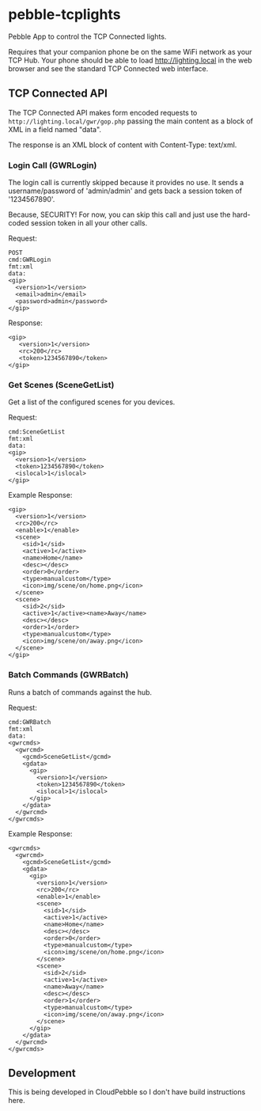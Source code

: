 # pebble-tcplights

Pebble App to control the TCP Connected lights.

Requires that your companion phone be on the same WiFi network as your TCP Hub.
Your phone should be able to load http://lighting.local in the web browser and see the
standard TCP Connected web interface.

## TCP Connected API

The TCP Connected API makes form encoded requests to 
`http://lighting.local/gwr/gop.php`
passing the main content as a block of XML in a field named "data".

The response is an XML block of content with Content-Type: text/xml.

### Login Call (GWRLogin)
The login call is currently skipped because it provides no use.  It sends a
username/password of 'admin/admin' and gets back a session token of '1234567890'. 

Because, SECURITY! For now, you can skip this call and just use the hard-coded
session token in all your other calls.

Request:
```
POST
cmd:GWRLogin
fmt:xml
data:
<gip>
  <version>1</version>
  <email>admin</email>
  <password>admin</password>
</gip>
```

Response:
```
<gip>
   <version>1</version>
   <rc>200</rc>
   <token>1234567890</token>
</gip>
```

### Get Scenes (SceneGetList)
Get a list of the configured scenes for you devices.

Request:
```
cmd:SceneGetList
fmt:xml
data:
<gip>
  <version>1</version>
  <token>1234567890</token>
  <islocal>1</islocal>
</gip>
```

Example Response:
```
<gip>
  <version>1</version>
  <rc>200</rc>
  <enable>1</enable>
  <scene>
    <sid>1</sid>
    <active>1</active>
    <name>Home</name>
    <desc></desc>
    <order>0</order>
    <type>manualcustom</type>
    <icon>img/scene/on/home.png</icon>
  </scene>
  <scene>
    <sid>2</sid>
    <active>1</active><name>Away</name>
    <desc></desc>
    <order>1</order>
    <type>manualcustom</type>
    <icon>img/scene/on/away.png</icon>
  </scene>
</gip>
```

### Batch Commands (GWRBatch)
Runs a batch of commands against the hub.

Request:
```
cmd:GWRBatch
fmt:xml
data:
<gwrcmds>
  <gwrcmd>
    <gcmd>SceneGetList</gcmd>
    <gdata>
      <gip>
        <version>1</version>
        <token>1234567890</token>
        <islocal>1</islocal>
      </gip>
    </gdata>
  </gwrcmd>
</gwrcmds>
```

Example Response:
```
<gwrcmds>
  <gwrcmd>
    <gcmd>SceneGetList</gcmd>
    <gdata>
      <gip>
        <version>1</version>
        <rc>200</rc>
        <enable>1</enable>
        <scene>
          <sid>1</sid>
          <active>1</active>
          <name>Home</name>
          <desc></desc>
          <order>0</order>
          <type>manualcustom</type>
          <icon>img/scene/on/home.png</icon>
        </scene>
        <scene>
          <sid>2</sid>
          <active>1</active>
          <name>Away</name>
          <desc></desc>
          <order>1</order>
          <type>manualcustom</type>
          <icon>img/scene/on/away.png</icon>
        </scene>
      </gip>
    </gdata>
  </gwrcmd>
</gwrcmds>
``` 


## Development
This is being developed in CloudPebble so I don't have build instructions here.
